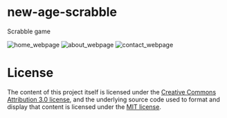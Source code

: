 # new-age-scrabble

Scrabble game

![home_webpage](https://github.com/ridhwaans/dotfiles/raw/master/game_files/website_screen/home_webpage.bmp)
![about_webpage](https://github.com/ridhwaans/dotfiles/raw/master/game_files/website_screen/about_webpage.bmp)
![contact_webpage](https://github.com/ridhwaans/dotfiles/raw/master/game_files/website_screen/contact_webpage.bmp)

License
============

The content of this project itself is licensed under the [Creative Commons Attribution 3.0 license](http://creativecommons.org/licenses/by/3.0/us/deed.en_US), and the underlying source code used to format and display that content is licensed under the [MIT license](http://opensource.org/licenses/mit-license.php).

